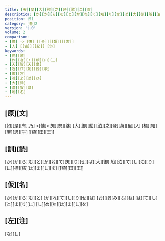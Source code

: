 ```yaml
---
title: [天][皇][大][殯][之][時][歌][二][首]
description: [か][か][ら][む][と][か][ね][て][知][り][せ][ば][大][御][船][泊][て][し][泊][り][に][標][結][は][ま][し][を] [[額][田][王]]
position: 151
category: [巻]2
version: '1.0'
volume: 2
comparison:
- [豫] -> [懐] [[金]][[類]][[古]]
- [人] [[古]][[紀]] [尓]
keywords:
- [挽][歌]
- [作][者][：][額][田][王]
- [天][智][天][皇]
- [近][江][朝][挽][歌]
- [殯][宮]
- [魂][よ][ば][ひ]
- [大][津]
- [滋][賀][県]
- [地][名]
---
```


## [原][文]

[如][是][有][乃] <[懐]>[知][勢][婆] [大][御][船] [泊][之][登][萬][里][人] [標][結][麻][思][乎] [[額][田][王]]

## [訓][読]

[か][か][ら][む][と][か][ね][て][知][り][せ][ば][大][御][船][泊][て][し][泊][り][に][標][結][は][ま][し][を] [[額][田][王]]

## [仮][名]

[か][か][ら][む][と] [か][ね][て][し][り][せ][ば] [お][ほ][み][ふ][ね] [は][て][し][と][ま][り][に] [し][め][ゆ][は][ま][し][を]

## [左][注]

[な][し]
